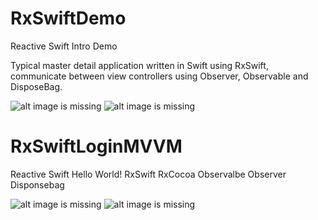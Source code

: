 # RxSwiftDemo
Reactive Swift Intro Demo

Typical master detail application written in Swift using RxSwift, communicate between view controllers using Observer, Observable and DisposeBag.

![alt image is missing](https://res.cloudinary.com/atifcloud/image/upload/c_scale,h_712/v1565079054/1_gxlzgw.png)
![alt image is missing](https://res.cloudinary.com/atifcloud/image/upload/c_scale,h_712/v1565079054/2_vdhlzi.png)

# RxSwiftLoginMVVM
Reactive Swift Hello World!
RxSwift
RxCocoa
Observalbe
Observer
Disponsebag

![alt image is missing](https://res.cloudinary.com/atifcloud/image/upload/c_scale,h_700/v1565168130/1_pd35qg.png)
![alt image is missing](https://res.cloudinary.com/atifcloud/image/upload/c_scale,h_700/v1565168133/2_pxxgqi.png)



